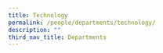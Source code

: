 ```yaml
---
title: Technology
permalink: /people/departments/technology/
description: ""
third_nav_title: Departments
---
```

